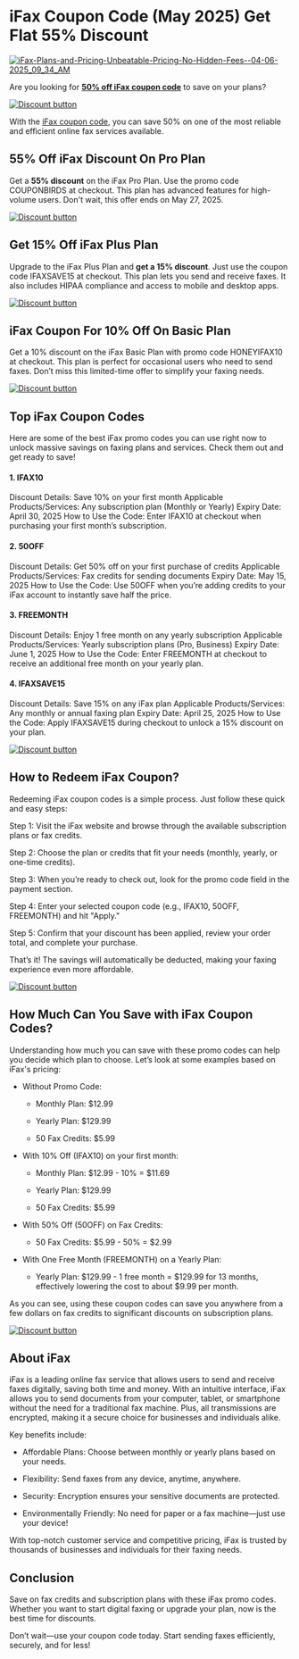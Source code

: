# iFax Coupon Code (May 2025) Get Flat 55% Discount

[![iFax-Plans-and-Pricing-Unbeatable-Pricing-No-Hidden-Fees--04-06-2025_09_34_AM](https://github.com/user-attachments/assets/bc415e49-9cbf-4bd5-9839-3cfd06587a5c)](https://www.ifaxapp.com/pricing/?utm_medium=affiliates&fpr=shadow)

Are you looking for [**50% off iFax coupon code**](https://www.ifaxapp.com/pricing/?utm_medium=affiliates&fpr=shadow) to save on your plans?

[![Discount button](https://github.com/user-attachments/assets/5db5aebd-b109-4c22-9362-fa4fc15bf66b)](https://www.ifaxapp.com/pricing/?utm_medium=affiliates&fpr=shadow)

With the [iFax coupon code](https://www.ifaxapp.com/pricing/?utm_medium=affiliates&fpr=shadow), you can save 50% on one of the most reliable and efficient online fax services available.

## 55% Off iFax Discount On Pro Plan

Get a **55% discount** on the iFax Pro Plan. Use the promo code COUPONBIRDS at checkout. This plan has advanced features for high-volume users. Don't wait, this offer ends on May 27, 2025.

[![Discount button](https://github.com/user-attachments/assets/5db5aebd-b109-4c22-9362-fa4fc15bf66b)](https://www.ifaxapp.com/pricing/?utm_medium=affiliates&fpr=shadow)

## Get 15% Off iFax Plus Plan

Upgrade to the iFax Plus Plan and **get a 15% discount**. Just use the coupon code IFAXSAVE15 at checkout. This plan lets you send and receive faxes. It also includes HIPAA compliance and access to mobile and desktop apps.

[![Discount button](https://github.com/user-attachments/assets/5db5aebd-b109-4c22-9362-fa4fc15bf66b)](https://www.ifaxapp.com/pricing/?utm_medium=affiliates&fpr=shadow)

## iFax Coupon For 10% Off On Basic Plan

Get a 10% discount on the iFax Basic Plan with promo code HONEYIFAX10 at checkout. This plan is perfect for occasional users who need to send faxes. Don’t miss this limited-time offer to simplify your faxing needs.

[![Discount button](https://github.com/user-attachments/assets/5db5aebd-b109-4c22-9362-fa4fc15bf66b)](https://www.ifaxapp.com/pricing/?utm_medium=affiliates&fpr=shadow)

## Top iFax Coupon Codes

Here are some of the best iFax promo codes you can use right now to unlock massive savings on faxing plans and services. Check them out and get ready to save!

#### 1. IFAX10

Discount Details: Save 10% on your first month
Applicable Products/Services: Any subscription plan (Monthly or Yearly)
Expiry Date: April 30, 2025
How to Use the Code: Enter IFAX10 at checkout when purchasing your first month’s subscription.

#### 2. 50OFF

Discount Details: Get 50% off on your first purchase of credits
Applicable Products/Services: Fax credits for sending documents
Expiry Date: May 15, 2025
How to Use the Code: Use 50OFF when you’re adding credits to your iFax account to instantly save half the price.

#### 3. FREEMONTH

Discount Details: Enjoy 1 free month on any yearly subscription
Applicable Products/Services: Yearly subscription plans (Pro, Business)
Expiry Date: June 1, 2025
How to Use the Code: Enter FREEMONTH at checkout to receive an additional free month on your yearly plan.

#### 4. IFAXSAVE15

Discount Details: Save 15% on any iFax plan
Applicable Products/Services: Any monthly or annual faxing plan
Expiry Date: April 25, 2025
How to Use the Code: Apply IFAXSAVE15 during checkout to unlock a 15% discount on your plan.

[![Discount button](https://github.com/user-attachments/assets/5db5aebd-b109-4c22-9362-fa4fc15bf66b)](https://www.ifaxapp.com/pricing/?utm_medium=affiliates&fpr=shadow)

## How to Redeem iFax Coupon?

Redeeming iFax coupon codes is a simple process. Just follow these quick and easy steps:

Step 1: Visit the iFax website and browse through the available subscription plans or fax credits.

Step 2: Choose the plan or credits that fit your needs (monthly, yearly, or one-time credits).

Step 3: When you’re ready to check out, look for the promo code field in the payment section.

Step 4: Enter your selected coupon code (e.g., IFAX10, 50OFF, FREEMONTH) and hit "Apply."

Step 5: Confirm that your discount has been applied, review your order total, and complete your purchase.

That’s it! The savings will automatically be deducted, making your faxing experience even more affordable.

[![Discount button](https://github.com/user-attachments/assets/5db5aebd-b109-4c22-9362-fa4fc15bf66b)](https://www.ifaxapp.com/pricing/?utm_medium=affiliates&fpr=shadow)

## How Much Can You Save with iFax Coupon Codes?

Understanding how much you can save with these promo codes can help you decide which plan to choose. Let’s look at some examples based on iFax's pricing:

* Without Promo Code:

  * Monthly Plan: $12.99

  * Yearly Plan: $129.99

  * 50 Fax Credits: $5.99
* With 10% Off (IFAX10) on your first month:

  * Monthly Plan: $12.99 - 10% = $11.69

  * Yearly Plan: $129.99

  * 50 Fax Credits: $5.99
* With 50% Off (50OFF) on Fax Credits:

  * 50 Fax Credits: $5.99 - 50% = $2.99
* With One Free Month (FREEMONTH) on a Yearly Plan:

  * Yearly Plan: $129.99 - 1 free month = $129.99 for 13 months, effectively lowering the cost to about $9.99 per month.

As you can see, using these coupon codes can save you anywhere from a few dollars on fax credits to significant discounts on subscription plans.

[![Discount button](https://github.com/user-attachments/assets/5db5aebd-b109-4c22-9362-fa4fc15bf66b)](https://www.ifaxapp.com/pricing/?utm_medium=affiliates&fpr=shadow)

## About iFax

iFax is a leading online fax service that allows users to send and receive faxes digitally, saving both time and money. With an intuitive interface, iFax allows you to send documents from your computer, tablet, or smartphone without the need for a traditional fax machine. Plus, all transmissions are encrypted, making it a secure choice for businesses and individuals alike.

Key benefits include:

* Affordable Plans: Choose between monthly or yearly plans based on your needs.

* Flexibility: Send faxes from any device, anytime, anywhere.

* Security: Encryption ensures your sensitive documents are protected.

* Environmentally Friendly: No need for paper or a fax machine—just use your device!

With top-notch customer service and competitive pricing, iFax is trusted by thousands of businesses and individuals for their faxing needs.

## Conclusion

Save on fax credits and subscription plans with these iFax promo codes. Whether you want to start digital faxing or upgrade your plan, now is the best time for discounts.

Don’t wait—use your coupon code today. Start sending faxes efficiently, securely, and for less!
